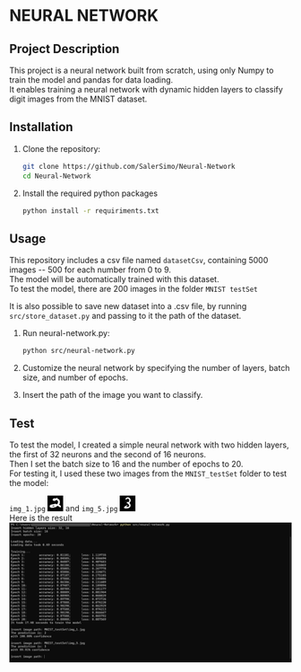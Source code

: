 # NEURAL NETWORK

## Project Description
This project is a neural network built from scratch, using only Numpy to train the model and pandas for data loading.  
It enables training a neural network with dynamic hidden layers to classify digit images from the MNIST dataset.

## Installation
1. Clone the repository:
    ```bash 
    git clone https://github.com/SalerSimo/Neural-Network
    cd Neural-Network
    ```

2. Install the required python packages
    ```bash
    python install -r requiriments.txt
    ```
## Usage
This repository includes a csv file named `datasetCsv`, containing 5000 images -- 500 for each number from 0 to 9.  
The model will be automatically trained with this dataset.  
To test the model, there are 200 images in the folder `MNIST testSet`

It is also possible to save new dataset into a .csv file,  by running `src/store_dataset.py` and passing to it the path of the dataset.


1. Run neural-network.py:
    ```bash
    python src/neural-network.py
    ```

2. Customize the neural network by specifying the number of layers, batch size, and number of epochs.
3. Insert the path of the image you want to classify.

## Test
To test the model, I created a simple neural network with two hidden layers, the first of 32 neurons and the second of 16 neurons.  
Then I set the batch size to 16 and the number of epochs to 20.  
For testing it, I used these two images from the `MNIST_testSet` folder to test the model:  

`img_1.jpg` ![first_image](./MNIST_testSet/img_1.jpg) and `img_5.jpg` ![second_image](./MNIST_testSet/img_5.jpg)  
Here is the result
![image_test](./assets/images/test.png)



